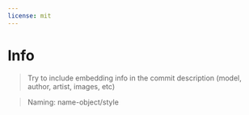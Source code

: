 ```yaml
---
license: mit
---
```

# Info
>Try to include embedding info in the commit description (model, author, artist, images, etc)

>Naming: name-object/style